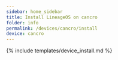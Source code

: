 ```yaml
---
sidebar: home_sidebar
title: Install LineageOS on cancro
folder: info
permalink: /devices/cancro/install
device: cancro
---
```

{% include templates/device_install.md %}
